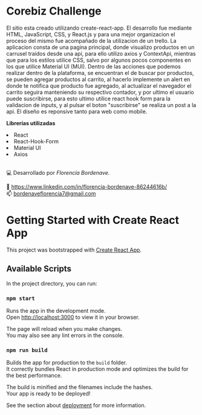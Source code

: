 #  Corebiz Challenge
El sitio esta creado utilizando create-react-app. El desarrollo fue mediante HTML, JavaScript, CSS, y React.js y para una mejor organizacion el proceso del mismo fue acompañado de la utilizacion de un trello. La aplicacion consta de una pagina principal, donde visualizo productos en un carrusel traidos desde una api, para ello utilizo axios y ContextApi, mientras que para los estilos utilice CSS, salvo por algunos pocos componentes en los que utilice Material UI (MUI). Dentro de las acciones que podemos realizar dentro de la plataforma, se encuentran el de buscar por productos, se pueden agregar productos al carrito, al hacerlo implemente un alert en donde te notifica que producto fue agregado, al actualizar el navegador el carrito seguira manteniendo su respectivo contador, y por ultimo el usuario puede suscribirse, para esto ultimo utilice react hook form para la validacion de inputs, y al pulsar el boton "suscribirse" se realiza un post a la api. El diseño es reponsive tanto para web como mobile.
 

**Librerías utilizadas** <br/>
<li> React </li>
<li> React-Hook-Form </li>
<li> Material UI </li>
<li> Axios </li>

 <br/>

💻 Desarrollado por
*Florencia Bordenave.*
 
🔗 https://www.linkedin.com/in/florencia-bordenave-86244616b/
<br/>
📫 bordenaveflorencia7@gmail.com


# Getting Started with Create React App

This project was bootstrapped with [Create React App](https://github.com/facebook/create-react-app).

## Available Scripts

In the project directory, you can run:

### `npm start`

Runs the app in the development mode.\
Open [http://localhost:3000](http://localhost:3000) to view it in your browser.

The page will reload when you make changes.\
You may also see any lint errors in the console.
 
### `npm run build`

Builds the app for production to the `build` folder.\
It correctly bundles React in production mode and optimizes the build for the best performance.

The build is minified and the filenames include the hashes.\
Your app is ready to be deployed!

See the section about [deployment](https://facebook.github.io/create-react-app/docs/deployment) for more information.

